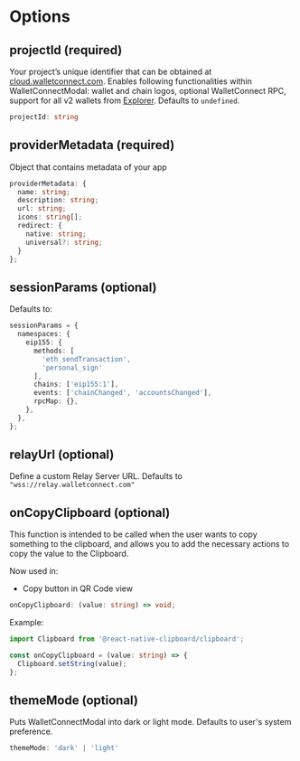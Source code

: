 # Options

## projectId (required)

Your project’s unique identifier that can be obtained at [cloud.walletconnect.com](https://cloud.walletconnect.com). Enables following functionalities within WalletConnectModal: wallet and chain logos, optional WalletConnect RPC, support for all v2 wallets from [Explorer](https://walletconnect.com/explorer?type=wallet&version=2). Defaults to `undefined`.

```ts
projectId: string
```

## providerMetadata (required)

Object that contains metadata of your app

```ts
providerMetadata: {
  name: string;
  description: string;
  url: string;
  icons: string[];
  redirect: {
    native: string;
    universal?: string;
  }
};
```

## sessionParams (optional)

Defaults to:
```ts
sessionParams = {
  namespaces: {
    eip155: {
      methods: [
        'eth_sendTransaction',
        'personal_sign'
      ],
      chains: ['eip155:1'],
      events: ['chainChanged', 'accountsChanged'],
      rpcMap: {},
    },
  },
};
```

## relayUrl (optional)

Define a custom Relay Server URL. Defaults to `"wss://relay.walletconnect.com"`

## onCopyClipboard (optional)

This function is intended to be called when the user wants to copy something to the clipboard, and allows you to add the necessary actions to copy the value to the Clipboard.

Now used in:
* Copy button in QR Code view

```ts
onCopyClipboard: (value: string) => void;
```

Example:
```ts
import Clipboard from '@react-native-clipboard/clipboard';

const onCopyClipboard = (value: string) => {
  Clipboard.setString(value);
};
```

## themeMode (optional)

Puts WalletConnectModal into dark or light mode. Defaults to user's system preference.

```ts
themeMode: 'dark' | 'light'
```
